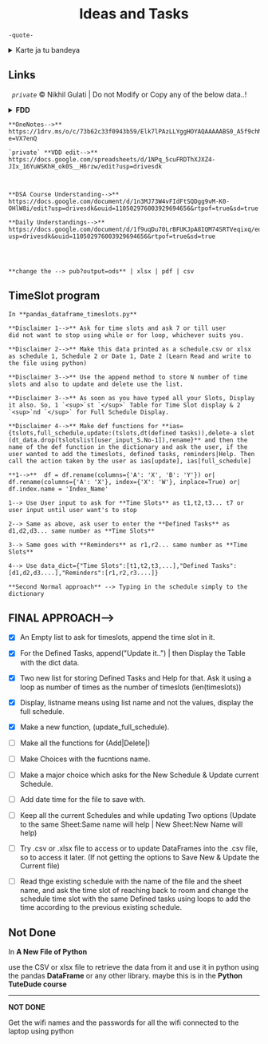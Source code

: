 <h1 align=center>Ideas and Tasks</h1>   


 `-quote-` 
<details>
  <summary>Karte ja tu bandeya</summary>
  <br>Karte ja tu bandeya,
  <br>Jab tak teri na ho fateh,
  <br>Na rakh uspe koi shikan,
  <br>chahe ho Fateh, ya Marjaaye karte fateh.<br>
  <br>Chadha le bulandiyon ke nashe,
  <br>rakh hausla Teri hogi fateh,
  <br>fir na rukna kahin tu bin pohoche vahan,
  <br>fir agar rukna hi hai, toh krna mat tum bulandiyon ke nashe,
  <br>pr agr chadh hi Chuka hai suroor junoon ka,
  <br>toh nikal ja lad ja fir tu kar ja fateh.
</details>

## Links

*` private`* &copy; Nikhil Gulati | Do not Modify or Copy any of the below data..!
<details>
  <summary><b>FDD</b></summary>
  <ul>
   <li>Edit- https://docs.google.com/spreadsheets/d/1tdlBoFMRnPkawkPP3aBIh_36WWco4yywDFsvKq0L1h4/edit?usp=sharing</li>
   <li>Form- https://docs.google.com/forms/d/e/1FAIpQLSdGKeHsVynj132eEq49Myjb09ZdyPXKCsSN5s2iKYFENODPcg/viewform</li>
   <li>Downloadable- https://docs.google.com/spreadsheets/d/e/2PACX-1vRpnjuoGMsQDYyTX2zt5HLndMwitL7UlWaIIDWDVBn5LXPPtqjjGfqbFO25qXi6X112obhGgkNbHKAz/pubhtml</li>
  </ul>

 <summary><b>VDD</b></summary>
 <ul>
  <li>Edit==> https://docs.google.com/spreadsheets/d/1NPq_5cuFRDThXJXZ4-JIx_16YuWSKhH_ok0S__H6rzw/edit?usp=drivesdk</li>
  <li>Form==> https://docs.google.com/forms/d/e/1FAIpQLSca6Ok8MQcxZNkPp0EDLdhxe9c-X8p5Gm5pXJRyq0TbXdZTwQ/viewform</li>
  <li>Remote- https://docs.google.com/spreadsheets/d/e/2PACX-1vRxRfVUILLq1Ei6hhBGpNr2ERhRpJaZRjLIvN1swPsXP37w6dZA7euDOkPuzjaguCUwrrP8oTZxQBbL/pubhtml</li>
 </ul>
</details>


```
**OneNotes-->** https://1drv.ms/o/c/73b62c33f0943b59/Elk7lPAzLLYggHOYAQAAAAABS0_A5f9chMMYPpS9KRSOYQ?e=VX7enQ

`private` **VDD edit-->** https://docs.google.com/spreadsheets/d/1NPq_5cuFRDThXJXZ4-JIx_16YuWSKhH_ok0S__H6rzw/edit?usp=drivesdk



**DSA Course Understanding-->** https://docs.google.com/document/d/1n3MJ73W4vFIdFtSQDgg9vM-K0-OHlW8i/edit?usp=drivesdk&ouid=110502976003929694656&rtpof=true&sd=true

**Daily Understandings-->** https://docs.google.com/document/d/1f9uqDu70LrBFUKJpA8IQM74SRTVeqixq/edit?usp=drivesdk&ouid=110502976003929694656&rtpof=true&sd=true




**change the --> pub?output=ods** | xlsx | pdf | csv

```

## TimeSlot program
```
In **pandas_dataframe_timeslots.py**

**Disclaimer 1-->** Ask for time slots and ask 7 or till user
did not want to stop using while or for loop, whichever suits you.

**Disclaimer 2-->** Make this data printed as a schedule.csv or xlsx as schedule 1, Schedule 2 or Date 1, Date 2 (Learn Read and write to the file using python)

**Disclaimer 3-->** Use the append method to store N number of time slots and also to update and delete use the list.

**Disclaimer 3-->** As soon as you have typed all your Slots, Display it also. So, 1 `<sup>`st `</sup>` Table for Time Slot display & 2 `<sup>`nd `</sup>` for Full Schedule Display.

**Disclaimer 4-->** Make def functions for **ias={tslots,full_schedule,update:(tslots,dt(defined tasks)),delete-a slot (dt_data.drop(tslotslist[user_input_S.No-1]),rename}** and then the name of the def function in the dictionary and ask the user, if the user wanted to add the timeslots, defined tasks, reminders|Help. Then call the action taken by the user as ias[update], ias[full_schedule]

**1-->**  df = df.rename(columns={'A': 'X', 'B': 'Y'}) or| df.rename(columns={'A': 'X'}, index={'X': 'W'}, inplace=True) or| df.index.name = 'Index_Name'

1--> Use User input to ask for **Time Slots** as t1,t2,t3... t7 or user input until user want's to stop

2--> Same as above, ask user to enter the **Defined Tasks** as d1,d2,d3... same number as **Time Slots**

3--> Same goes with **Reminders** as r1,r2... same number as **Time Slots**

4--> Use data_dict={"Time Slots":[t1,t2,t3,...],"Defined Tasks":[d1,d2,d3....],"Reminders":[r1,r2,r3....]}

**Second Normal approach** --> Typing in the schedule simply to the dictionary
```
## FINAL APPROACH-->

- [X] An Empty list to ask for timeslots, append the time slot in it.
- [X] For the Defined Tasks, append("Update it..") | then Display the Table with the dict data.
- [X] Two new list for storing Defined Tasks and Help for that. Ask it using a loop as number of times as the number of timeslots (len(timeslots))
- [X] Display, listname means using list name and not the values, display the full schedule.
- [X] Make a new function, (update_full_schedule).
- [ ] Make all the functions for (Add|Delete|)
- [ ] Make Choices with the fucntions name.
- [ ] Make a major choice which asks for the New Schedule & Update current Schedule.
- [ ] Add date time for the file to save with.
- [ ] Keep all the current Schedules and while updating Two options (Update to the same Sheet:Same name will help | New Sheet:New Name will help)
- [ ] Try .csv or .xlsx file to access or to update DataFrames into the .csv file, so to access it later. (If not getting the options to Save New & Update the Current file)
- [ ] Read thge existing schedule with the name of the file and the sheet name, and ask the time slot of reaching back to room and change the schedule time slot with the same Defined tasks using loops to add the time according to the previous existing schedule.



## Not Done

In **A New File of Python**

use the CSV or xlsx file to retrieve the data from it and use it in python using the pandas **DataFrame** or any other library. maybe this is in the **Python TuteDude course**

---

**NOT DONE**

Get the wifi names and the passwords for all the wifi connected to the laptop using python

